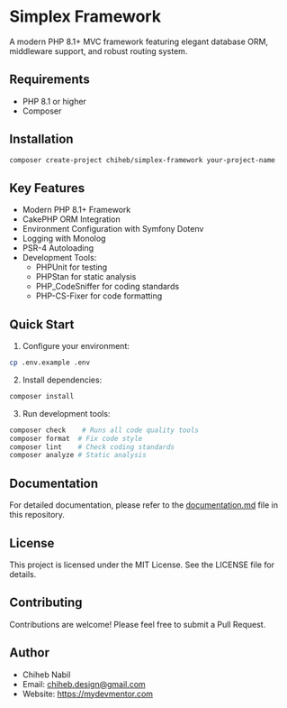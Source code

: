 # Simplex Framework

A modern PHP 8.1+ MVC framework featuring elegant database ORM, middleware support, and robust routing system.

## Requirements

- PHP 8.1 or higher
- Composer

## Installation

```bash
composer create-project chiheb/simplex-framework your-project-name
```

## Key Features

- Modern PHP 8.1+ Framework
- CakePHP ORM Integration
- Environment Configuration with Symfony Dotenv
- Logging with Monolog
- PSR-4 Autoloading
- Development Tools:
  - PHPUnit for testing
  - PHPStan for static analysis
  - PHP_CodeSniffer for coding standards
  - PHP-CS-Fixer for code formatting

## Quick Start

1. Configure your environment:
```bash
cp .env.example .env
```

2. Install dependencies:
```bash
composer install
```

3. Run development tools:
```bash
composer check    # Runs all code quality tools
composer format  # Fix code style
composer lint    # Check coding standards
composer analyze # Static analysis
```

## Documentation

For detailed documentation, please refer to the [documentation.md](documentation.md) file in this repository.

## License

This project is licensed under the MIT License. See the LICENSE file for details.

## Contributing

Contributions are welcome! Please feel free to submit a Pull Request.

## Author

- Chiheb Nabil
- Email: chiheb.design@gmail.com
- Website: https://mydevmentor.com
